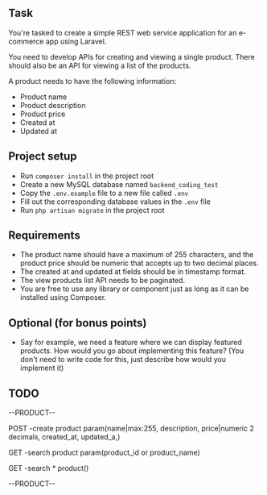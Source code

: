 ## Task
You're tasked to create a simple REST web service application for an e-commerce app using Laravel.

You need to develop APIs for creating and viewing a single product. There should also be an API for viewing a list of the products.

A product needs to have the following information:

- Product name
- Product description
- Product price
- Created at
- Updated at

## Project setup
- Run `composer install` in the project root
- Create a new MySQL database named `backend_coding_test`
- Copy the `.env.example` file to a new file called `.env`
- Fill out the corresponding database values in the `.env` file
- Run `php artisan migrate` in the project root

## Requirements
- The product name should have a maximum of 255 characters, and the product price should be numeric that accepts up to two decimal places.
- The created at and updated at fields should be in timestamp format.
- The view products list API needs to be paginated.
- You are free to use any library or component just as long as it can be installed using Composer.

## Optional (for bonus points)
- Say for example, we need a feature where we can display featured products. How would you go about implementing this feature? (You don't need to write code for this, just describe how would you implement it)


## TODO

--PRODUCT--

POST
-create product param(name|max:255,	 description,	price|numeric 2 decimals, 	created_at,	updated_a,) 

GET
-search product param(product_id or product_name)

GET
-search * product()

--PRODUCT--



<!-- Removed auto generated -->
<!-- --USER-- -->
<!-- POST
-create users param(name|max:255,  email|email,  email_verified_at|timestamp,  password,  remember_token|Url?,  created_at|timestamp,  updated_at|timestamp)  -->

<!-- POST
-signin users param(email|email,  password,) -->

<!-- POST
-forgot password param(email|email, remember_token|Url?, created_at|timestamp) -->

<!-- --USER-- -->

<!-- --ERROR HANDLING--

POST
-failed_jobs param(uuid,  connection,	queue,	payload	exception,	failed_at|timestamp)

--ERROR HANDLING-- -->
